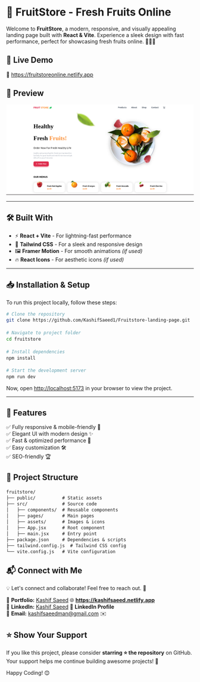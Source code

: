 # 🍏 FruitStore - Fresh Fruits Online

Welcome to **FruitStore**, a modern, responsive, and visually appealing landing page built with **React & Vite**. Experience a sleek design with fast performance, perfect for showcasing fresh fruits online. 🍉🍇🍊

## 🚀 Live Demo
🔗 https://fruitstoreonline.netlify.app 

## 📸 Preview
![FruitStore Preview](src/assets/fruitstore.png)

---

## 🛠 Built With
- ⚡ **React + Vite** - For lightning-fast performance
- 🎨 **Tailwind CSS** - For a sleek and responsive design
- 🖼 **Framer Motion** - For smooth animations *(if used)*
- 🔥 **React Icons** - For aesthetic icons *(if used)*

---

## 📥 Installation & Setup
To run this project locally, follow these steps:

```sh
# Clone the repository
git clone https://github.com/KashifSaeed1/Fruitstore-landing-page.git

# Navigate to project folder
cd fruitstore

# Install dependencies
npm install

# Start the development server
npm run dev
```

Now, open [http://localhost:5173](http://localhost:5173) in your browser to view the project.

---

## 🎯 Features
✅ Fully responsive & mobile-friendly 📱<br>
✅ Elegant UI with modern design ✨<br>
✅ Fast & optimized performance 🚀<br>
✅ Easy customization 🛠<br>
✅ SEO-friendly 🏆<br>


## 📂 Project Structure
```
fruitstore/
├── public/          # Static assets
├── src/             # Source code
│   ├── components/  # Reusable components
│   ├── pages/       # Main pages
│   ├── assets/      # Images & icons
│   ├── App.jsx      # Root component
│   ├── main.jsx     # Entry point
├── package.json     # Dependencies & scripts
├── tailwind.config.js  # Tailwind CSS config
└── vite.config.js   # Vite configuration
```

## 📬 Connect with Me  

💡 Let's connect and collaborate! Feel free to reach out. 🚀  

🔗 **Portfolio:** [Kashif Saeed](https://kashifsaeed.netlify.app) 🌐 **https://kashifsaeed.netlify.app**  
💼 **LinkedIn:** [Kashif Saeed](https://www.linkedin.com/in/kashif-saeed-286711246/) 🔗 **LinkedIn Profile**  
📧 **Email:** [kashifsaeedman@gmail.com](mailto:kashifsaeedman@gmail.com) ✉️  


## ⭐ Show Your Support
If you like this project, please consider **starring ⭐ the repository** on GitHub. Your support helps me continue building awesome projects! 🚀

Happy Coding! 😊

